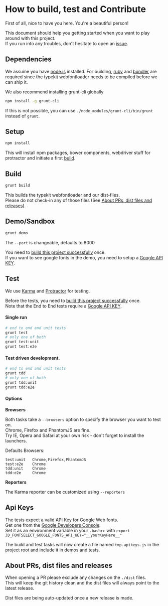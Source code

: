 How to build, test and Contribute
=================================

First of all, nice to have you here. You're a beautiful person!

This document should help you getting started when you want to play around
with this project.  
If you run into any troubles, don't hesitate to open an
[issue](https://github.com/Jimdo/angular-fontselect/issues).


Dependencies
------------

We assume you have [node.js](http://nodejs.org/) installed.
For building, [ruby](https://www.ruby-lang.org/) and [bundler](http://bundler.io/)
are required since the typekit webfontloader needs to be compiled before
we can ship it.

We also recommend installing grunt-cli globally
```sh
npm install -g grunt-cli
```
If this is not possible, you can use `./node_modules/grunt-cli/bin/grunt`
instead of `grunt`.


Setup
-----

```sh
npm install
```

This will install npm packages, bower components, webdriver stuff for protractor
and initiate a first [build](#build).


Build
-----

```sh
grunt build
```

This builds the typekit webfontloader and our dist-files.  
Please do not check-in any of those files
(See [About PRs, dist files and releases](#about-prs-dist-files-and-releases)).

Demo/Sandbox
------------

```sh
grunt demo
```

The `--port` is changeable, defaults to 8000

You need to [build this project successfully](#build) once.  
If you want to see google fonts in the demo, you need to setup a
[Google API KEY](#api-keys).


Test
----

We use [Karma](http://karma-runner.github.io/) and
[Protractor](https://github.com/angular/protractor) for testing.  

Before the tests, you need to [build this project successfully](#build) once.  
Note that the End to End tests require a [Google API KEY](#api-keys).

#### Single run
```sh
# end to end and unit tests
grunt test
# only one of both
grunt test:unit
grunt test:e2e
```

#### Test driven development.
```sh
# end to end and unit tests
grunt tdd
# only one of both
grunt tdd:unit
grunt tdd:e2e
```

#### Options

__Browsers__

Both tasks take a `--browsers` option to specify the browser you want to test on.  
Chrome, Firefox and PhantomJS are fine.  
Try IE, Opera and Safari at your own risk - don't forget to install the launchers.  

Defaults Browsers:

	test:unit	Chrome,Firefox,PhantomJS
	test:e2e	Chrome
	tdd:unit	Chrome
	tdd:e2e		Chrome


__Reporters__

The Karma reporter can be customized using `--reporters`


Api Keys
--------

The tests expect a valid API Key for Google Web fonts.  
Get one from the [Google Developers Console](https://developers.google.com/fonts/docs/developer_api#Auth).  
Set it as an environment variable in your `.bashrc` with
`export JD_FONTSELECT_GOOGLE_FONTS_API_KEY="__yourKeyHere__"`

The build and test tasks will now create a file named `tmp.apikeys.js` in the
project root and include it in demos and tests.


About PRs, dist files and releases
----------------------------------

When opening a PR please exclude any changes on the `./dist` files.  
This will keep the git history clean and the dist files will always point to
the latest release.

Dist files are being auto-updated once a new release is made.
